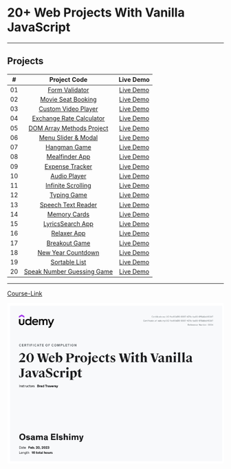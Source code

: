 # 20+ Web Projects With Vanilla JavaScript

---

## Projects

|  #  |                          Project Code                           |                            Live Demo                             |
| :-: | :-------------------------------------------------------------: | :--------------------------------------------------------------: |
| 01  |         [Form Validator](./Projects/01-Form-Validator/)         |  [Live Demo](https://form-validator-osama-elshimy.netlify.app/)  |
| 02  |     [Movie Seat Booking](./Projects/02-Movie-Seat-Booking/)     |    [Live Demo](https://movie-seat-booking-osama.netlify.app/)    |
| 03  |    [Custom Video Player](./Projects/03-Custom-Video-Player/)    |      [Live Demo](https://custom-vidoe-player.netlify.app/)       |
| 04  |    [Exchange Rate Calculator](./Projects/04-Exchange-Rate/)     | [Live Demo](https://exchange-rate-calculator-osama.netlify.app/) |
| 05  |  [DOM Array Methods Project](./Projects/05-DOM-Array-Methods/)  |    [Live Demo](https://dom-array-methods-osama.netlify.app/)     |
| 06  |     [Menu Slider & Modal](./Projects/06-Modal-Menu-Slider/)     |   [Live Demo](https://simple-landing-page-osama.netlify.app/)    |
| 07  |             [Hangman Game](./Projects/07-Hangman/)              |       [Live Demo](https://hangman-game-osama.netlify.app/)       |
| 08  |          [Mealfinder App](./Projects/08-Meal-Finder/)           |       [Live Demo](https://meal-finder-osama.netlify.app/)        |
| 09  |        [Expense Tracker](./Projects/09-Expense-Tracker/)        |    [Live Demo](https://expense-tracker-with-js.netlify.app/)     |
| 10  |           [Audio Player](./Projects/10-Audio-Player/)           |       [Live Demo](https://quran-player-osama.netlify.app/)       |
| 11  |     [Infinite Scrolling](./Projects/11-Infinite-Scrolling/)     |  [Live Demo](https://infinite-scrolling-blogpost.netlify.app/)   |
| 12  |             [Typing Game](./Projects/12-Type-Race/)             |       [Live Demo](https://typing-game-osama.netlify.app/)        |
| 13  |     [Speech Text Reader](./Projects/13-Speech-Text-Reader/)     |    [Live Demo](https://speech-text-reader-osama.netlify.app/)    |
| 14  |           [Memory Cards](./Projects/14-Memory-Cards/)           |       [Live Demo](https://memory-cards-osama.netlify.app/)       |
| 15  |        [LyricsSearch App](./Projects/15-Lyrics-Search/)         |      [Live Demo](https://lyrics-search-osama.netlify.app/)       |
| 16  |              [Relaxer App](./Projects/16-Relaxer/)              |            [Live Demo](https://realxer.netlify.app/)             |
| 17  |            [Breakout Game](./Projects/17-Breakout/)             |      [Live Demo](https://breakout-game-osama.netlify.app/)       |
| 18  |     [New Year Countdown](./Projects/18-New-Year-Countdown/)     |    [Live Demo](https://new-year-countdown-osama.netlify.app/)    |
| 19  |          [Sortable List](./Projects/19-Sortable-List/)          |  [Live Demo](https://richest-people-sortable-list.netlify.app/)  |
| 20  | [Speak Number Guessing Game](./Projects/20-Speak-Number-Guess/) |          [Live Demo](https://speak-number.netlify.app/)          |

---

[Course-Link](https://www.udemy.com/course/web-projects-with-vanilla-javascript/)<br>

![Certificate](vanilla-projects-certificate.png)
